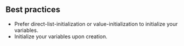 ## Best practices
- Prefer direct-list-initialization or value-initialization to initialize your variables.
- Initialize your variables upon creation.


